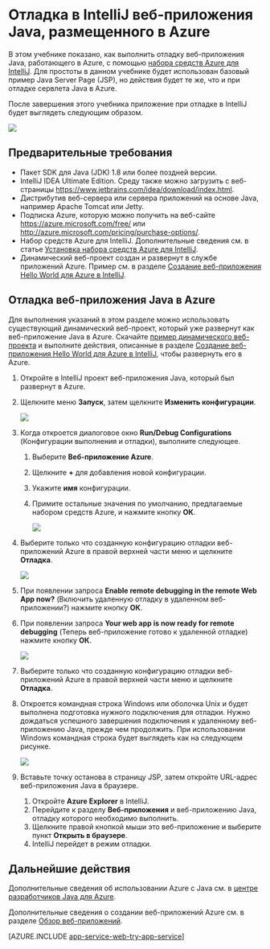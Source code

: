 <properties 
	pageTitle="Отладка в IntelliJ веб-приложения Java, размещенного в Azure | Microsoft Azure" 
	description="В этом учебнике показано, как выполнить отладку веб-приложения Java, работающего в Azure, с помощью набора средств Azure для IntelliJ." 
	services="app-service\web" 
	documentationCenter="java" 
	authors="selvasingh" 
	manager="wpickett" 
	editor=""/>

<tags 
	ms.service="app-service-web" 
	ms.workload="web" 
	ms.tgt_pltfrm="na" 
	ms.devlang="Java" 
	ms.topic="article" 
	ms.date="09/20/2016" 
	ms.author="asirveda;robmcm"/>

# Отладка в IntelliJ веб-приложения Java, размещенного в Azure

В этом учебнике показано, как выполнить отладку веб-приложения Java, работающего в Azure, с помощью [набора средств Azure для IntelliJ]. Для простоты в данном учебнике будет использован базовый пример Java Server Page (JSP), но действия будет те же, что и при отладке сервлета Java в Azure.

После завершения этого учебника приложение при отладке в IntelliJ будет выглядеть следующим образом.

![][01]
 
## Предварительные требования

* Пакет SDK для Java (JDK) 1.8 или более поздней версии.
* IntelliJ IDEA Ultimate Edition. Среду также можно загрузить с веб-страницы <https://www.jetbrains.com/idea/download/index.html>.
* Дистрибутив веб-сервера или сервера приложений на основе Java, например Apache Tomcat или Jetty.
* Подписка Azure, которую можно получить на веб-сайте <https://azure.microsoft.com/free/> или <http://azure.microsoft.com/pricing/purchase-options/>.
* Набор средств Azure для IntelliJ. Дополнительные сведения см. в статье [Установка набора средств Azure для IntelliJ].
* Динамический веб-проект создан и развернут в службе приложений Azure. Пример см. в разделе [Создание веб-приложения Hello World для Azure в IntelliJ].

## Отладка веб-приложения Java в Azure

Для выполнения указаний в этом разделе можно использовать существующий динамический веб-проект, который уже развернут как веб-приложение Java в Azure. Скачайте [пример динамического веб-проекта] и выполните действия, описанные в разделе [Создание веб-приложения Hello World для Azure в IntelliJ], чтобы развернуть его в Azure.

1. Откройте в IntelliJ проект веб-приложения Java, который был развернут в Azure.

1. Щелкните меню **Запуск**, затем щелкните **Изменить конфигурации**.

    ![][02]

1. Когда откроется диалоговое окно **Run/Debug Configurations** (Конфигурации выполнения и отладки), выполните следующее.

    1. Выберите **Веб-приложение Azure**.
    1. Щелкните **+** для добавления новой конфигурации.
    1. Укажите **имя** конфигурации.
    1. Примите остальные значения по умолчанию, предлагаемые набором средств Azure, и нажмите кнопку **ОК**.

        ![][03]

1. Выберите только что созданную конфигурацию отладки веб-приложений Azure в правой верхней части меню и щелкните **Отладка**.

    ![][04]

1. При появлении запроса **Enable remote debugging in the remote Web App now?** (Включить удаленную отладку в удаленном веб-приложении?) нажмите кнопку **ОК**.

1. При появлении запроса **Your web app is now ready for remote debugging** (Теперь веб-приложение готово к удаленной отладке) нажмите кнопку **ОК**.

    ![][05]

1. Выберите только что созданную конфигурацию отладки веб-приложений Azure в правой верхней части меню и щелкните **Отладка**.

1. Откроется командная строка Windows или оболочка Unix и будет выполнена подготовка нужного подключения для отладки. Нужно дождаться успешного завершения подключения к удаленному веб-приложению Java, прежде чем продолжить. При использовании Windows командная строка будет выглядеть как на следующем рисунке.

    ![][06]

1. Вставьте точку останова в страницу JSP, затем откройте URL-адрес веб-приложения Java в браузере.

    1. Откройте **Azure Explorer** в IntelliJ.
    1. Перейдите к разделу **Веб-приложения** и веб-приложению Java, отладку которого необходимо выполнить.
    1. Щелкните правой кнопкой мыши это веб-приложение и выберите пункт **Открыть в браузере**.
    1. IntelliJ перейдет в режим отладки.

## Дальнейшие действия

Дополнительные сведения об использовании Azure с Java см. в [центре разработчиков Java для Azure].

Дополнительные сведения о создании веб-приложений Azure см. в разделе [Обзор веб-приложений].

[AZURE.INCLUDE [app-service-web-try-app-service](../../includes/app-service-web-try-app-service.md)]

<!-- URL List -->

[Azure App Service]: http://go.microsoft.com/fwlink/?LinkId=529714
[набора средств Azure для IntelliJ]: ../azure-toolkit-for-intellij.md
[Установка набора средств Azure для IntelliJ]: ../azure-toolkit-for-intellij-installation.md
[Создание веб-приложения Hello World для Azure в IntelliJ]: ./app-service-web-intellij-create-hello-world-web-app.md
[пример динамического веб-проекта]: http://go.microsoft.com/fwlink/?LinkId=817337

[центре разработчиков Java для Azure]: https://azure.microsoft.com/develop/java/
[Обзор веб-приложений]: ./app-service-web-overview.md

<!-- IMG List -->

[01]: ./media/app-service-web-debug-java-web-app-in-intellij/01-debug-java-web-app-in-intellij.png
[02]: ./media/app-service-web-debug-java-web-app-in-intellij/02-configure-intellij-remote-debug.png
[03]: ./media/app-service-web-debug-java-web-app-in-intellij/03-debug-configuration.png
[04]: ./media/app-service-web-debug-java-web-app-in-intellij/04-select-debug.png
[05]: ./media/app-service-web-debug-java-web-app-in-intellij/05-ready-for-remote-debugging.png
[06]: ./media/app-service-web-debug-java-web-app-in-intellij/06-windows-command-prompt-connection-successful-to-remote.png

<!---HONumber=AcomDC_0921_2016-->